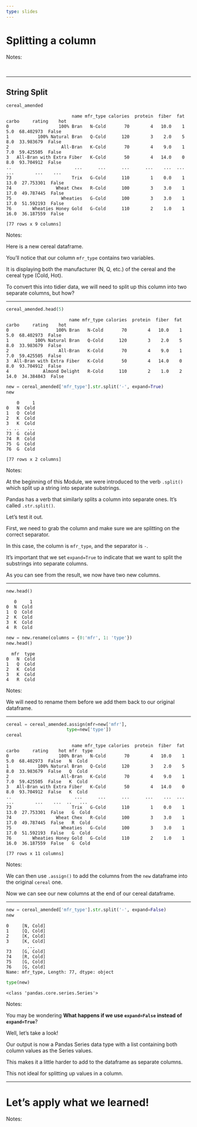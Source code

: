 ```yaml
---
type: slides
---
```


# Splitting a column

Notes:

<br>

---

## String Split

``` python
cereal_amended
```

```out
                         name mfr_type calories  protein  fiber  fat  carbo     rating    hot
0                   100% Bran   N-Cold       70        4   10.0    1    5.0  68.402973  False
1           100% Natural Bran   Q-Cold      120        3    2.0    5    8.0  33.983679  False
2                    All-Bran   K-Cold       70        4    9.0    1    7.0  59.425505  False
3   All-Bran with Extra Fiber   K-Cold       50        4   14.0    0    8.0  93.704912  False
..                        ...      ...      ...      ...    ...  ...    ...        ...    ...
73                       Trix   G-Cold      110        1    0.0    1   13.0  27.753301  False
74                 Wheat Chex   R-Cold      100        3    3.0    1   17.0  49.787445  False
75                   Wheaties   G-Cold      100        3    3.0    1   17.0  51.592193  False
76        Wheaties Honey Gold   G-Cold      110        2    1.0    1   16.0  36.187559  False

[77 rows x 9 columns]
```

Notes:

Here is a new cereal dataframe.

You’ll notice that our column `mfr_type` contains two variables.

It is displaying both the manufacturer (N, Q, etc.) of the cereal and
the cereal type (Cold, Hot).

To convert this into tidier data, we will need to split up this column
into two separate columns, but how?

---

``` python
cereal_amended.head(5)
```

```out
                        name mfr_type calories  protein  fiber  fat  carbo     rating    hot
0                  100% Bran   N-Cold       70        4   10.0    1    5.0  68.402973  False
1          100% Natural Bran   Q-Cold      120        3    2.0    5    8.0  33.983679  False
2                   All-Bran   K-Cold       70        4    9.0    1    7.0  59.425505  False
3  All-Bran with Extra Fiber   K-Cold       50        4   14.0    0    8.0  93.704912  False
4             Almond Delight   R-Cold      110        2    1.0    2   14.0  34.384843  False
```

``` python
new = cereal_amended['mfr_type'].str.split('-', expand=True)
new 
```

```out
    0     1
0   N  Cold
1   Q  Cold
2   K  Cold
3   K  Cold
.. ..   ...
73  G  Cold
74  R  Cold
75  G  Cold
76  G  Cold

[77 rows x 2 columns]
```

Notes:

At the beginning of this Module, we were introduced to the verb
`.split()` which split up a string into separate substrings.

Pandas has a verb that similarly splits a column into separate ones.
It’s called `.str.split()`.

Let’s test it out.

First, we need to grab the column and make sure we are splitting on the
correct separator.

In this case, the column is `mfr_type`, and the separator is `-`.

It’s important that we set `expand=True` to indicate that we want to
split the substrings into separate columns.

As you can see from the result, we now have two new columns.

---

``` python
new.head()
```

```out
   0     1
0  N  Cold
1  Q  Cold
2  K  Cold
3  K  Cold
4  R  Cold
```

``` python
new = new.rename(columns = {0:'mfr', 1: 'type'})
new.head()
```

```out
  mfr  type
0   N  Cold
1   Q  Cold
2   K  Cold
3   K  Cold
4   R  Cold
```

Notes:

We will need to rename them before we add them back to our original
dataframe.

---

``` python
cereal = cereal_amended.assign(mfr=new['mfr'],
                       type=new['type'])
cereal
```

```out
                         name mfr_type calories  protein  fiber  fat  carbo     rating    hot mfr  type
0                   100% Bran   N-Cold       70        4   10.0    1    5.0  68.402973  False   N  Cold
1           100% Natural Bran   Q-Cold      120        3    2.0    5    8.0  33.983679  False   Q  Cold
2                    All-Bran   K-Cold       70        4    9.0    1    7.0  59.425505  False   K  Cold
3   All-Bran with Extra Fiber   K-Cold       50        4   14.0    0    8.0  93.704912  False   K  Cold
..                        ...      ...      ...      ...    ...  ...    ...        ...    ...  ..   ...
73                       Trix   G-Cold      110        1    0.0    1   13.0  27.753301  False   G  Cold
74                 Wheat Chex   R-Cold      100        3    3.0    1   17.0  49.787445  False   R  Cold
75                   Wheaties   G-Cold      100        3    3.0    1   17.0  51.592193  False   G  Cold
76        Wheaties Honey Gold   G-Cold      110        2    1.0    1   16.0  36.187559  False   G  Cold

[77 rows x 11 columns]
```

Notes:

We can then use `.assign()` to add the columns from the `new` dataframe
into the original `cereal` one.

Now we can see our new columns at the end of our cereal dataframe.

---

``` python
new = cereal_amended['mfr_type'].str.split('-', expand=False)
new 
```

```out
0     [N, Cold]
1     [Q, Cold]
2     [K, Cold]
3     [K, Cold]
        ...    
73    [G, Cold]
74    [R, Cold]
75    [G, Cold]
76    [G, Cold]
Name: mfr_type, Length: 77, dtype: object
```

``` python
type(new)
```

```out
<class 'pandas.core.series.Series'>
```

Notes:

You may be wondering **What happens if we use `expand=False` instead of
`expand=True`**?

Well, let’s take a look\!

Our output is now a Pandas Series data type with a list containing both
column values as the Series values.

This makes it a little harder to add to the dataframe as separate
columns.

This not ideal for splitting up values in a column.

---

# Let’s apply what we learned\!

Notes:

<br>
